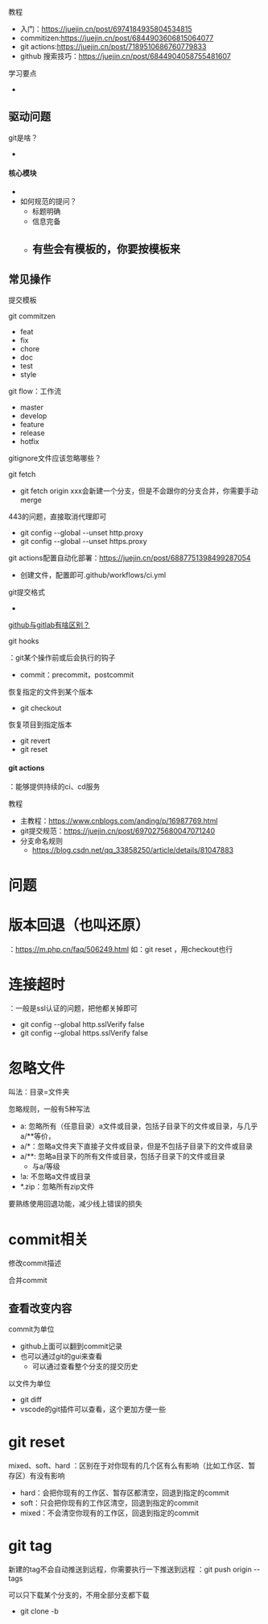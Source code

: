

教程

- 入门：https://juejin.cn/post/6974184935804534815
- commitizen:https://juejin.cn/post/6844903606815064077
- git actions:https://juejin.cn/post/7189510686760779833
- github 搜索技巧：https://juejin.cn/post/6844904058755481607

学习要点

- 

## 驱动问题

git是啥？

- 

#### 核心模块

- 
- 如何规范的提问？
  - 标题明确
  - 信息完备
  - 有些会有模板的，你要按模板来
    - 




## 常见操作

提交模板

git commitzen

- feat
- fix
- chore
- doc
- test
- style

git flow：工作流

- master
- develop
- feature
- release
- hotfix

gitignore文件应该忽略哪些？



git fetch

- git fetch origin xxx会新建一个分支，但是不会跟你的分支合并，你需要手动merge



443的问题，直接取消代理即可

-  git config --global --unset http.proxy 
-  git config --global --unset https.proxy 



git actions配置自动化部署：https://juejin.cn/post/6887751398499287054

- 创建文件，配置即可.github/workflows/ci.yml

git提交格式

- 

[github与gitlab有啥区别？](https://www.google.com/search?q=git%E4%B8%8Egitlab%E5%8C%BA%E5%88%AB&oq=git%E4%B8%8Egitlab%E5%8C%BA%E5%88%AB&aqs=chrome..69i57j0i512l2j0i12i512j0i512l5j0i10i512.12956j0j9&sourceid=chrome&ie=UTF-8)

git hooks

：git某个操作前或后会执行的钩子

- commit：precommit，postcommit


恢复指定的文件到某个版本

- git checkout <commitid> <file-path>

恢复项目到指定版本

- git revert
- git reset



#### git actions

：能够提供持续的ci、cd服务

教程

- 主教程：<https://www.cnblogs.com/anding/p/16987769.html>
- git提交规范：<https://juejin.cn/post/6970275680047071240>
- 分支命名规则
  - <https://blog.csdn.net/qq_33858250/article/details/81047883>

# 问题

# 版本回退（也叫还原）

：<https://m.php.cn/faq/506249.html>
如：git reset <commit> <file-path>，用checkout也行

# 连接超时

：一般是ssl认证的问题，把他都关掉即可

- git config --global http.sslVerify false
- git config --global https.sslVerify false

# 忽略文件

叫法：目录=文件夹

忽略规则，一般有5种写法

- a: 忽略所有（任意目录）a文件或目录，包括子目录下的文件或目录，与几乎a/**等价，
- a/*：忽略a文件夹下直接子文件或目录，但是不包括子目录下的文件或目录
- a/**: 忽略a目录下的所有文件或目录，包括子目录下的文件或目录
  - 与a/等级
- !a: 不忽略a文件或目录
- *.zip：忽略所有zip文件

要熟练使用回退功能，减少线上错误的损失

# commit相关

修改commit描述

合并commit

## 查看改变内容

commit为单位

- github上面可以翻到commit记录
- 也可以通过git的gui来查看
  - 可以通过查看整个分支的提交历史

以文件为单位

- git diff <commit> <file-path>
- vscode的git插件可以查看，这个更加方便一些

# git reset

mixed、soft、hard
：区别在于对你现有的几个区有么有影响（比如工作区、暂存区）有没有影响

- hard：会把你现有的工作区、暂存区都清空，回退到指定的commit
- soft：只会把你现有的工作区清空，回退到指定的commit
- mixed：不会清空你现有的工作区，回退到指定的commit

# git tag

新建的tag不会自动推送到远程，你需要执行一下推送到远程
：git push origin --tags



可以只下载某个分支的，不用全部分支都下载

- git clone -b <branch-name> <repo-url>
